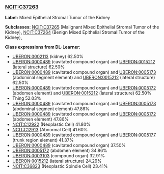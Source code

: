 
### [NCIT:C37263](http://purl.obolibrary.org/obo/NCIT_C37263)
**Label:** Mixed Epithelial Stromal Tumor of the Kidney

**Subclasses:** [NCIT:C37265](http://purl.obolibrary.org/obo/NCIT_C37265) (Malignant Mixed Epithelial Stromal Tumor of the Kidney), [NCIT:C37264](http://purl.obolibrary.org/obo/NCIT_C37264) (Benign Mixed Epithelial Stromal Tumor of the Kidney), 

**Class expressions from DL-Learner:**

- [UBERON:0002113](http://purl.obolibrary.org/obo/UBERON_0002113) (kidney) 62.50%
- [UBERON:0000489](http://purl.obolibrary.org/obo/UBERON_0000489) (cavitated compound organ) and [UBERON:0015212](http://purl.obolibrary.org/obo/UBERON_0015212) (lateral structure) 62.50%
- [UBERON:0000489](http://purl.obolibrary.org/obo/UBERON_0000489) (cavitated compound organ) and [UBERON:0005173](http://purl.obolibrary.org/obo/UBERON_0005173) (abdominal segment element) and [UBERON:0015212](http://purl.obolibrary.org/obo/UBERON_0015212) (lateral structure) 62.50%
- [UBERON:0000489](http://purl.obolibrary.org/obo/UBERON_0000489) (cavitated compound organ) and [UBERON:0005172](http://purl.obolibrary.org/obo/UBERON_0005172) (abdomen element) and [UBERON:0015212](http://purl.obolibrary.org/obo/UBERON_0015212) (lateral structure) 62.50%
- Thing 52.03%
- [UBERON:0000489](http://purl.obolibrary.org/obo/UBERON_0000489) (cavitated compound organ) and [UBERON:0005173](http://purl.obolibrary.org/obo/UBERON_0005173) (abdominal segment element) 47.86%
- [UBERON:0000489](http://purl.obolibrary.org/obo/UBERON_0000489) (cavitated compound organ) and [UBERON:0005172](http://purl.obolibrary.org/obo/UBERON_0005172) (abdomen element) 47.86%
- [NCIT:C12922](http://purl.obolibrary.org/obo/NCIT_C12922) (Neoplastic Cell) 41.80%
- [NCIT:C12913](http://purl.obolibrary.org/obo/NCIT_C12913) (Abnormal Cell) 41.60%
- [UBERON:0000489](http://purl.obolibrary.org/obo/UBERON_0000489) (cavitated compound organ) and [UBERON:0005177](http://purl.obolibrary.org/obo/UBERON_0005177) (trunk region element) 41.37%
- [UBERON:0000489](http://purl.obolibrary.org/obo/UBERON_0000489) (cavitated compound organ) 37.50%
- [UBERON:0005172](http://purl.obolibrary.org/obo/UBERON_0005172) (abdomen element) 34.86%
- [UBERON:0003103](http://purl.obolibrary.org/obo/UBERON_0003103) (compound organ) 32.91%
- [UBERON:0015212](http://purl.obolibrary.org/obo/UBERON_0015212) (lateral structure) 24.29%
- [NCIT:C36823](http://purl.obolibrary.org/obo/NCIT_C36823) (Neoplastic Spindle Cell) 23.41%



